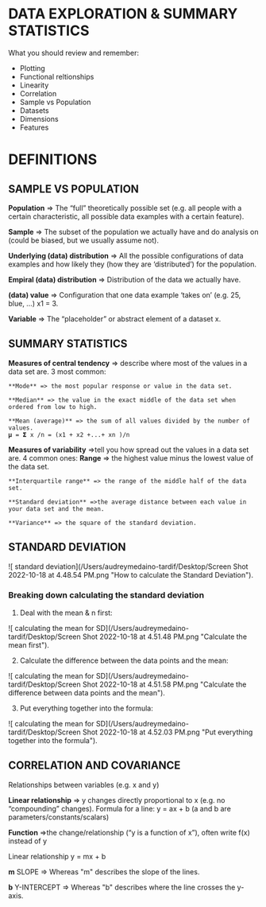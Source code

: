 # DATA EXPLORATION & SUMMARY STATISTICS

What you should review and remember:
- Plotting
- Functional reltionships
- Linearity
- Correlation
- Sample vs Population 
- Datasets
- Dimensions
- Features


# DEFINITIONS

## SAMPLE VS POPULATION

**Population** => The “full” theoretically possible set (e.g. all people with a certain
characteristic, all possible data examples with a certain feature).

**Sample** => The subset of the population we actually have and do analysis on (could be
biased, but we usually assume not).

**Underlying (data) distribution** => All the possible configurations of data examples and
how likely they (how they are ‘distributed’) for the population.

**Empiral (data)  distribution** => Distribution of the data we actually have.

**(data) value** => Configuration that one data example ‘takes on’ (e.g. 25, blue, …) x1 = 3.

**Variable** => The “placeholder” or abstract element of a dataset x.

## SUMMARY STATISTICS

**Measures of central tendency** => describe where most of the values in a data set are. 3
most common:

    **Mode** => the most popular response or value in the data set.

    **Median** => the value in the exact middle of the data set when ordered from low to high.

    **Mean (average)** => the sum of all values divided by the number of values.
    𝛍 = 𝝨 x /n = (x1 + x2 +...+ xn )/n

**Measures of variability** =>tell you how spread out the values in a data set are. 4
common ones:
    **Range** => the highest value minus the lowest value of the data set.
    
    **Interquartile range** => the range of the middle half of the data set.

    **Standard deviation** =>the average distance between each value in your data set and the mean.

    **Variance** => the square of the standard deviation.

## STANDARD DEVIATION

![ standard deviation](/Users/audreymedaino-tardif/Desktop/Screen Shot 2022-10-18 at 4.48.54 PM.png "How to calculate the Standard Deviation").

### Breaking down calculating the standard deviation

1. Deal with the mean & n first:

![ calculating the mean for SD](/Users/audreymedaino-tardif/Desktop/Screen Shot 2022-10-18 at 4.51.48 PM.png "Calculate the mean first").

2. Calculate the difference between the data points and the mean:

![ calculating the mean for SD](/Users/audreymedaino-tardif/Desktop/Screen Shot 2022-10-18 at 4.51.58 PM.png "Calculate the difference between data points and the mean").

3. Put everything together into the formula:

![ calculating the mean for SD](/Users/audreymedaino-tardif/Desktop/Screen Shot 2022-10-18 at 4.52.03 PM.png "Put everything together into the formula").

## CORRELATION AND COVARIANCE
Relationships between variables (e.g. x and y)

**Linear relationship** => y changes directly proportional to x (e.g. no “compounding” changes). Formula for a line: y = ax + b (a and b are parameters/constants/scalars)

**Function** =>the change/relationship (“y is a function of x”), often write f(x) instead of y

Linear relationship
y = mx + b

**m** SLOPE => Whereas "m" describes the slope of the lines.

**b** Y-INTERCEPT => Whereas "b" describes where the line crosses the y-axis. 


